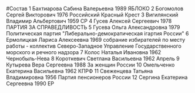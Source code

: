 #Состав
1 Бахтиарова Сабина Валерьевна 1989 ЯБЛОКО
2 Богомолов Сергей Викторович 1976 Российский Красный Крест
3 Вигилянский Владимир Альбертович 1959 СР
4 Гусев Алексей Сергеевич 1978 ПАРТИЯ ЗА СПРАВЕДЛИВОСТЬ
5 Гусева Ольга Александровна 1979 Политическая партия \"Либерально-демократическая iгартия России\"
6 Ермолицкая Лариса Алексеевна 1969 собрание избирателей по месту работы - коллектив Северо-Западное Управление Государственного морского и речного надзора
7 Колос Наталья Ивановна 1962 Чернобыль-Нева
8 Короткевич Светлана Васильевна 1962 Апрель
9 Кутырева Вера Сергеевна 1988 За женщин России
10 Омельченко Екатерина Васильевна 1962 КПРФ
11 Свеженцева Татьяна Владимировна 1956 Партия пенсионеров России
12 Сергина Екатерина Сергеевна 1990 ЕР
